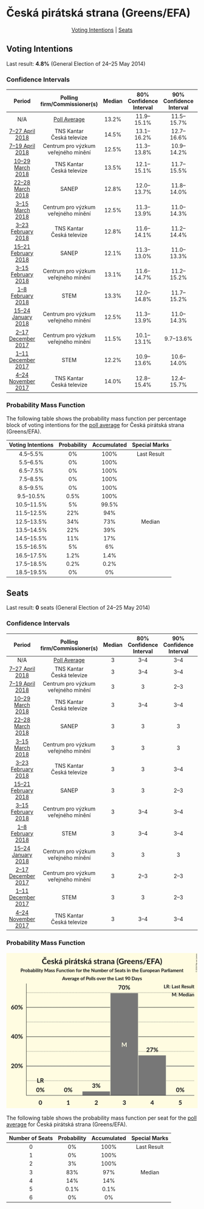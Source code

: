 # Česká pirátská strana (Greens/EFA)

<p align="center"><a href="#voting-intentions">Voting Intentions</a> | <a href="#seats">Seats</a></p>

## Voting Intentions

Last result: **4.8%** (General Election of 24–25 May 2014)

### Confidence Intervals

| Period     | Polling firm/Commissioner(s) | Median | 80% Confidence Interval | 90% Confidence Interval | 95% Confidence Interval | 99% Confidence Interval |
|:----------:|:----------------:|:-----------:|:-----------------------:|:-----------------------:|:-----------------------:|:-----------------------:|
| N/A | [Poll Average](average.html) | 13.2% | 11.9–15.1% | 11.5–15.7% | 11.2–16.2% | 10.5–17.2% |
| [7–27 April 2018](2018-04-27-TNSKantar.html) | TNS Kantar <br> Česká televize | 14.5% | 13.1–16.2% | 12.7–16.6% | 12.4–17.0% | 11.7–17.8% |
| [7–19 April 2018](2018-04-19-Centrumprovýzkumveřejnéhomínění.html) | Centrum pro výzkum veřejného mínění | 12.5% | 11.3–13.8% | 10.9–14.2% | 10.7–14.5% | 10.1–15.2% |
| [10–29 March 2018](2018-03-29-TNSKantar.html) | TNS Kantar <br> Česká televize | 13.5% | 12.1–15.1% | 11.7–15.5% | 11.3–15.9% | 10.7–16.7% |
| [22–28 March 2018](2018-03-28-SANEP.html) | SANEP | 12.8% | 12.0–13.7% | 11.8–14.0% | 11.6–14.2% | 11.2–14.6% |
| [3–15 March 2018](2018-03-15-Centrumprovýzkumveřejnéhomínění.html) | Centrum pro výzkum veřejného mínění | 12.5% | 11.3–13.9% | 11.0–14.3% | 10.7–14.7% | 10.1–15.4% |
| [3–23 February 2018](2018-02-23-TNSKantar.html) | TNS Kantar <br> Česká televize | 12.8% | 11.6–14.1% | 11.2–14.4% | 11.0–14.8% | 10.4–15.4% |
| [15–21 February 2018](2018-02-21-SANEP.html) | SANEP | 12.1% | 11.3–13.0% | 11.0–13.3% | 10.8–13.5% | 10.5–13.9% |
| [3–15 February 2018](2018-02-15-Centrumprovýzkumveřejnéhomínění.html) | Centrum pro výzkum veřejného mínění | 13.1% | 11.6–14.7% | 11.2–15.2% | 10.9–15.6% | 10.3–16.4% |
| [1–8 February 2018](2018-02-08-STEM.html) | STEM | 13.3% | 12.0–14.8% | 11.7–15.2% | 11.4–15.5% | 10.8–16.3% |
| [15–24 January 2018](2018-01-24-Centrumprovýzkumveřejnéhomínění.html) | Centrum pro výzkum veřejného mínění | 12.5% | 11.3–13.9% | 11.0–14.3% | 10.7–14.7% | 10.1–15.4% |
| [2–17 December 2017](2017-12-17-Centrumprovýzkumveřejnéhomínění.html) | Centrum pro výzkum veřejného mínění | 11.5% | 10.1–13.1% | 9.7–13.6% | 9.3–14.0% | 8.7–14.9% |
| [1–11 December 2017](2017-12-11-STEM.html) | STEM | 12.2% | 10.9–13.6% | 10.6–14.0% | 10.3–14.3% | 9.8–15.0% |
| [4–24 November 2017](2017-11-24-TNSKantar.html) | TNS Kantar <br> Česká televize | 14.0% | 12.8–15.4% | 12.4–15.7% | 12.1–16.1% | 11.6–16.8% |

### Probability Mass Function

The following table shows the probability mass function per percentage block of voting intentions for the [poll average](average.html) for Česká pirátská strana (Greens/EFA).

| Voting Intentions | Probability | Accumulated | Special Marks |
|:-----------------:|:-----------:|:-----------:|:-------------:|
| 4.5–5.5% | 0% | 100% | Last Result |
| 5.5–6.5% | 0% | 100% |  |
| 6.5–7.5% | 0% | 100% |  |
| 7.5–8.5% | 0% | 100% |  |
| 8.5–9.5% | 0% | 100% |  |
| 9.5–10.5% | 0.5% | 100% |  |
| 10.5–11.5% | 5% | 99.5% |  |
| 11.5–12.5% | 22% | 94% |  |
| 12.5–13.5% | 34% | 73% | Median |
| 13.5–14.5% | 22% | 39% |  |
| 14.5–15.5% | 11% | 17% |  |
| 15.5–16.5% | 5% | 6% |  |
| 16.5–17.5% | 1.2% | 1.4% |  |
| 17.5–18.5% | 0.2% | 0.2% |  |
| 18.5–19.5% | 0% | 0% |  |


## Seats

Last result: **0** seats (General Election of 24–25 May 2014)

### Confidence Intervals

| Period     | Polling firm/Commissioner(s) | Median | 80% Confidence Interval | 90% Confidence Interval | 95% Confidence Interval | 99% Confidence Interval |
|:----------:|:----------------:|:------:|:-----------------------:|:-----------------------:|:-----------------------:|:-----------------------:|
| N/A | [Poll Average](average.html) | 3 | 3–4 | 3–4 | 2–4 | 2–4 |
| [7–27 April 2018](2018-04-27-TNSKantar.html) | TNS Kantar <br> Česká televize | 3 | 3–4 | 3–4 | 3–4 | 3–4 |
| [7–19 April 2018](2018-04-19-Centrumprovýzkumveřejnéhomínění.html) | Centrum pro výzkum veřejného mínění | 3 | 3 | 2–3 | 2–3 | 2–4 |
| [10–29 March 2018](2018-03-29-TNSKantar.html) | TNS Kantar <br> Česká televize | 3 | 3–4 | 3–4 | 3–4 | 2–4 |
| [22–28 March 2018](2018-03-28-SANEP.html) | SANEP | 3 | 3 | 3 | 3 | 2–4 |
| [3–15 March 2018](2018-03-15-Centrumprovýzkumveřejnéhomínění.html) | Centrum pro výzkum veřejného mínění | 3 | 3 | 3 | 3 | 2–4 |
| [3–23 February 2018](2018-02-23-TNSKantar.html) | TNS Kantar <br> Česká televize | 3 | 3 | 3–4 | 2–4 | 2–4 |
| [15–21 February 2018](2018-02-21-SANEP.html) | SANEP | 3 | 3 | 2–3 | 2–3 | 2–3 |
| [3–15 February 2018](2018-02-15-Centrumprovýzkumveřejnéhomínění.html) | Centrum pro výzkum veřejného mínění | 3 | 3–4 | 3–4 | 3–4 | 2–4 |
| [1–8 February 2018](2018-02-08-STEM.html) | STEM | 3 | 3–4 | 3–4 | 3–4 | 2–4 |
| [15–24 January 2018](2018-01-24-Centrumprovýzkumveřejnéhomínění.html) | Centrum pro výzkum veřejného mínění | 3 | 3 | 3 | 2–4 | 2–4 |
| [2–17 December 2017](2017-12-17-Centrumprovýzkumveřejnéhomínění.html) | Centrum pro výzkum veřejného mínění | 3 | 2–3 | 2–3 | 2–3 | 2–4 |
| [1–11 December 2017](2017-12-11-STEM.html) | STEM | 3 | 3 | 2–3 | 2–4 | 2–4 |
| [4–24 November 2017](2017-11-24-TNSKantar.html) | TNS Kantar <br> Česká televize | 3 | 3–4 | 3–4 | 3–4 | 3–4 |

### Probability Mass Function

![Graph with seats probability mass function not yet produced](average-seats-pmf-Českápirátskástranagreensefa.png "Seats Probability Mass Function")

The following table shows the probability mass function per seat for the [poll average](average.html) for Česká pirátská strana (Greens/EFA).

| Number of Seats | Probability | Accumulated | Special Marks |
|:---------------:|:-----------:|:-----------:|:-------------:|
| 0 | 0% | 100% | Last Result |
| 1 | 0% | 100% |  |
| 2 | 3% | 100% |  |
| 3 | 83% | 97% | Median |
| 4 | 14% | 14% |  |
| 5 | 0.1% | 0.1% |  |
| 6 | 0% | 0% |  |


